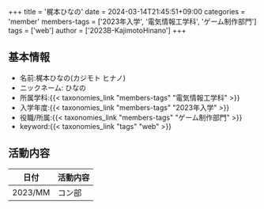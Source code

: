 +++
title = '梶本ひなの' 
date = 2024-03-14T21:45:51+09:00
categories = 'member'
members-tags = ['2023年入学', '電気情報工学科', 'ゲーム制作部門'] 
tags = ['web']
author = ['2023B-KajimotoHinano'] 
+++

## 基本情報
- 名前:梶本ひなの(カジモト ヒナノ)
- ニックネーム: ひなの
- 所属学科:{{< taxonomies_link "members-tags" "電気情報工学科" >}}
- 入学年度:{{< taxonomies_link "members-tags" "2023年入学" >}}
- 役職/所属:{{< taxonomies_link "members-tags" "ゲーム制作部門" >}}
- keyword:{{< taxonomies_link "tags" "web" >}}

## 活動内容

| 日付 | 活動内容 |
|---|---|
| 2023/MM | コン部 |

